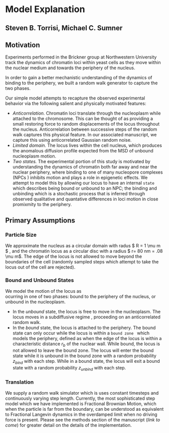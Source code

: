 # Model Explanation
## Steven B. Torrisi, Michael C. Sumner

## Motivation

Experiments performed in the Brickner group at Northwestern University track
 the dynamics of chromatin loci within yeast cells as they move within
  the nuclear medium and towards the periphery of the nucleus. 

In order to gain a better mechanistic understanding of the dynamics of
 binding to the periphery, we built a random walk generator to capture the
  two phases.

Our simple model attempts to  recapture the observed experimental behavior via
 the following salient and physically motivated features:
 
 - *Anticorrelation.* Chromatin loci translate through the nucleoplasm while
  attached to the chromosome. This can be thought of as providing a
   small restoring force to random displacements of the locus throughout the
    nucleus. Anticorrelation between successive steps of the random walk
     captures this physical feature. In our associated manuscript, we capture this using
   anticorrelated Gaussian random noise.
- *Limited domain.* The locus lives within the cell nucleus, which produces the
 anomalous diffusion profile expected from the MSD of unbound nucleoplasm
  motion.
 - *Two states.* The experimental portion of this study is motivated by
  understanding the dynamics of chromatin both far away and near the nuclear
   periphery, where binding to one of many nucleopore complexes (NPCs
   ) inhibits motion and plays a role in epigenetic effects. We attempt to
    model this by allowing our locus to have an internal `state` which
     describes being bound or unbound to an NPC; the binding and unbinding
      which is a stochastic
      process that is inferred through observed qualitative and quantative
       differences in loci motion in close promixmity to the periphery.



## Primary Assumptions

### Particle Size
We approximate the nucleus as a circular domain with radus $ R = 1 \mu m $
, and the chromatin locus as a circular disc with a radius $ r= 80 nm = .08
 \mu m$. The edge of the locus is not allowed to move beyond the boundaries
  of the cell (randomly sampled steps which attempt to take the locus out of
   the cell are rejected). 
### Bound and Unbound States
We model the motion of the locus as   
  ocurring in one of two phases:
  bound to the periphery of the nucleus, or unbound in the nucleoplasm.
- In the *unbound* state, the locus is free to move in the nucleoplasm.
     The locus moves in a subdiffusive regime
    , proceeding on an anticorrelated random walk.
- In the *bound* state, the locus is attached to the periphery. The
     bound state can only occur while the locus is within a `bound zone
     ` which models the periphery, defined as when the edge of the locus is
      within a
     characteristic distance $r_b$
of the nuclear wall. While bound, the locus
      is not allowed to leave the bound zone. The locus will enter the bound
       state while it is unbound in the bound zone with a random probability
        $z_{bind}$ with each
        step. While in a bound state, the locus will exit a bound state
         with a random probability $z_{unbind}$ with each step.
### Translation

We supply a random walk simulator which is uses constant timesteps and continuously varying step length.
Currently, the most sophisticated step model which we have implemented is Fractional Brownian Motion, which when the particle
is far from the boundary, can be understood as equivalent to Fractional Langevin dynamics in the overdamped limit when no driving force is present.
Please see the methods section of the manuscript (*link to come*) for greater detail on the details of the implementation.


